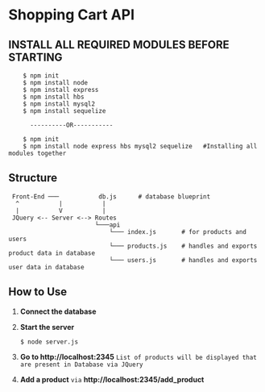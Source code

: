 # Shopping Cart API


## INSTALL ALL REQUIRED MODULES BEFORE STARTING

``` shell
    $ npm init
    $ npm install node
    $ npm install express
    $ npm install hbs
    $ npm install mysql2
    $ npm install sequelize
```
          ----------OR-----------

```shell
    $ npm init
    $ npm install node express hbs mysql2 sequelize   #Installing all modules together
```

## Structure

``` shell
 Front-End ───           db.js      # database blueprint
  ^           |           |
  |           V           |
 JQuery <-- Server <--> Routes
                        └───api
                            └─── index.js       # for products and users
                            └─── products.js    # handles and exports product data in database
                            └─── users.js       # handles and exports user data in database 
```

## How to Use

1. **Connect the database**

2. **Start the server** 
    ```shell
    $ node server.js
    ```
3. **Go to http://localhost:2345** `List of products will be displayed that are present in Database via JQuery`

4. **Add a product** `via` **http://localhost:2345/add_product**

